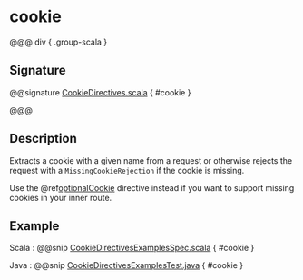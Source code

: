 # cookie

@@@ div { .group-scala }

## Signature

@@signature [CookieDirectives.scala]($akka-http$/akka-http/src/main/scala/akka/http/scaladsl/server/directives/CookieDirectives.scala) { #cookie }

@@@

## Description

Extracts a cookie with a given name from a request or otherwise rejects the request with a `MissingCookieRejection` if
the cookie is missing.

Use the @ref[optionalCookie](optionalCookie.md) directive instead if you want to support missing cookies in your inner route.

## Example

Scala
:  @@snip [CookieDirectivesExamplesSpec.scala]($test$/scala/docs/http/scaladsl/server/directives/CookieDirectivesExamplesSpec.scala) { #cookie }

Java
:  @@snip [CookieDirectivesExamplesTest.java]($test$/java/docs/http/javadsl/server/directives/CookieDirectivesExamplesTest.java) { #cookie }
